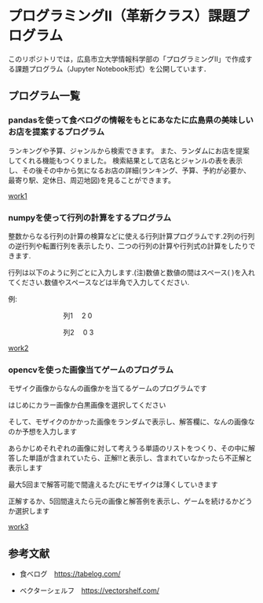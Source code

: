 # プログラミングⅡ（革新クラス）課題プログラム

このリポジトリでは，広島市立大学情報科学部の「プログラミングⅡ」で作成する課題プログラム（Jupyter Notebook形式）を公開しています．

## プログラム一覧

### pandasを使って食べログの情報をもとにあなたに広島県の美味しいお店を提案するプログラム

ランキングや予算、ジャンルから検索できます。 また、ランダムにお店を提案してくれる機能もつくりました。 検索結果として店名とジャンルの表を表示し、その後その中から気になるお店の詳細(ランキング、予算、予約が必要か、最寄り駅、定休日、周辺地図)を見ることができます。



 [work1](https://github.com/murakami-hy/Prog2kakushin/blob/main/work1.ipynb) 

### numpyを使って行列の計算をするプログラム

整数からなる行列の計算の検算などに使える行列計算プログラムです.2列の行列の逆行列や転置行列を表示したり、二つの行列の計算や行列式の計算をしたりできます.

行列は以下のように列ごとに入力します.(注)数値と数値の間はスペース( )を入れてください.数値やスペースなどは半角で入力してください.

例:

　　　　　　　　列1　 2 0

　　　　　　　　列2　 0 3

 [work2](https://github.com/murakami-hy/Prog2kakushin/blob/main/work2.ipynb)


### opencvを使った画像当てゲームのプログラム


モザイク画像からなんの画像かを当てるゲームのプログラムです

はじめにカラー画像か白黒画像を選択してください

そして、モザイクのかかった画像をランダムで表示し、解答欄に、なんの画像なのか予想を入力します

あらかじめそれぞれの画像に対して考えうる単語のリストをつくり、その中に解答した単語が含まれていたら、正解!!と表示し、含まれていなかったら不正解と表示します

最大5回まで解答可能で間違えるたびにモザイクは薄くしていきます

正解するか、5回間違えたら元の画像と解答例を表示し、ゲームを続けるかどうか選択します

[work3](https://github.com/murakami-hy/Prog2kakushin/blob/main/work3.ipynb)

## 参考文献
- 食べログ　https://tabelog.com/

- ベクターシェルフ　https://vectorshelf.com/

